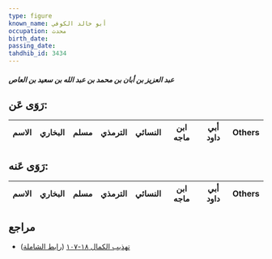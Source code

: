 ```yaml
---
type: figure
known_name: أبو خالد الكوفي
occupation: محدث
birth_date:
passing_date:
tahdhib_id: 3434
---
```

##### عبد العزيز بن أبان بن محمد بن عبد الله بن سعيد بن العاص

## رَوَى عَن:
| الاسم | البخاري | مسلم | الترمذي | النسائي | ابن ماجه | أبي داود | Others |
| ----- | ------- | ---- | ------- | ------- | -------- | -------- | ------ |
## رَوَى عَنه:
| الاسم | البخاري | مسلم | الترمذي | النسائي | ابن ماجه | أبي داود | Others |
| ----- | ------- | ---- | ------- | ------- | -------- | -------- | ------ |
## مراجع
- [تهذيب الكمال ١٨-١٠٧](obsidian://open?vault=Tahdhib-al-Kamal&file=Figures/٣٤٣٤-عبد%20العزيز%20بن%20أبان%20بن%20محمد%20بن%20عبد%20الله%20بن%20سعيد%20بن%20العاص) ([رابط الشاملة](https://shamela.ws/book/3722/9140))